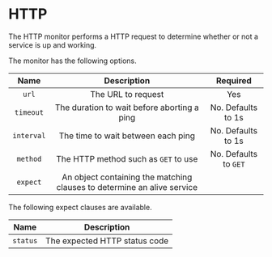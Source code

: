 # HTTP

The HTTP monitor performs a HTTP request to determine whether or not a service is up and working.

The monitor has the following options.

| Name | Description | Required |
| :--: | :---------: | :------: |
| `url` | The URL to request | Yes |
| `timeout` | The duration to wait before aborting a ping | No. Defaults to 1s |
| `interval` | The time to wait between each ping | No. Defaults to 1s |
| `method` | The HTTP method such as `GET` to use | No. Defaults to `GET` |
| `expect` | An object containing the matching clauses to determine an alive service | |

The following expect clauses are available.

| Name | Description |
| :--: | :---------: |
| `status` | The expected HTTP status code |
